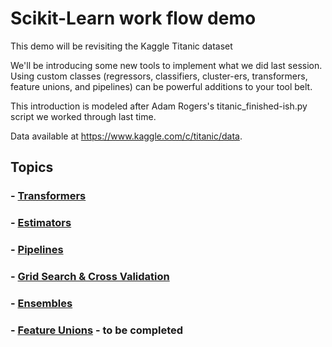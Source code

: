 # Scikit-Learn work flow demo
This demo will be revisiting the Kaggle Titanic dataset

We'll be introducing some new tools to implement what we did last session. Using custom classes (regressors, classifiers, cluster-ers, transformers, feature unions, and pipelines) can be powerful additions to your tool belt.

This introduction is modeled after Adam Rogers's titanic_finished-ish.py script we worked through last time.

Data available at https://www.kaggle.com/c/titanic/data.

## Topics
### - [Transformers](./transformers.ipynb)
### - [Estimators](./estimators.ipynb#estBegin)
### - [Pipelines](https://github.com/SethPaul/scikitFlowDemo/blob/master/pipelines.ipynb#pipeBegin)
### - [Grid Search & Cross Validation](https://github.com/SethPaul/scikitFlowDemo/blob/master/gridSearch.ipynb#gridBegin)
### - [Ensembles](https://github.com/SethPaul/scikitFlowDemo/blob/master/ensembles.ipynb#ensembleBegin)
### - [Feature Unions](https://github.com/SethPaul/scikitFlowDemo/blob/master/featureUnions.ipynb) - to be completed
